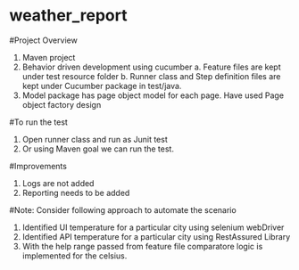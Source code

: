# weather_report
#Project Overview
1. Maven project
2. Behavior driven development using cucumber
	a. Feature files are kept under test resource folder
	b. Runner class and Step definition files are kept under Cucumber package in test/java.
3. Model package has page object model for each page. Have used Page object factory design


#To run the test
1. Open runner class and run as Junit test
2. Or using Maven goal we can run the test.

#Improvements
1. Logs are not added
2. Reporting needs to be added 

#Note:
Consider following approach to automate the scenario
1. Identified UI temperature for a particular city using selenium webDriver
2. Identified API temperature for a particular city using RestAssured Library
3. With the help range passed from feature file comparatore logic is implemented for the celsius.
